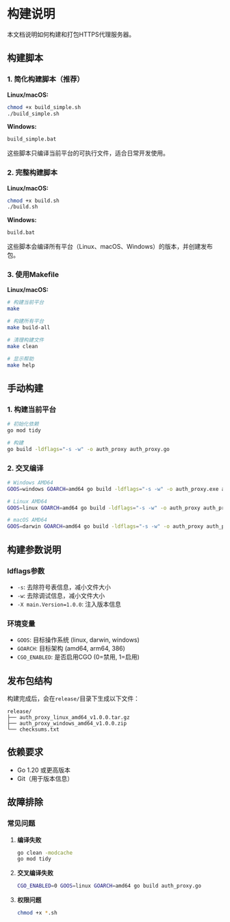 # 构建说明

本文档说明如何构建和打包HTTPS代理服务器。

## 构建脚本

### 1. 简化构建脚本（推荐）

**Linux/macOS:**
```bash
chmod +x build_simple.sh
./build_simple.sh
```

**Windows:**
```cmd
build_simple.bat
```

这些脚本只编译当前平台的可执行文件，适合日常开发使用。

### 2. 完整构建脚本

**Linux/macOS:**
```bash
chmod +x build.sh
./build.sh
```

**Windows:**
```cmd
build.bat
```

这些脚本会编译所有平台（Linux、macOS、Windows）的版本，并创建发布包。

### 3. 使用Makefile

**Linux/macOS:**
```bash
# 构建当前平台
make

# 构建所有平台
make build-all

# 清理构建文件
make clean

# 显示帮助
make help
```

## 手动构建

### 1. 构建当前平台

```bash
# 初始化依赖
go mod tidy

# 构建
go build -ldflags="-s -w" -o auth_proxy auth_proxy.go
```

### 2. 交叉编译

```bash
# Windows AMD64
GOOS=windows GOARCH=amd64 go build -ldflags="-s -w" -o auth_proxy.exe auth_proxy.go

# Linux AMD64
GOOS=linux GOARCH=amd64 go build -ldflags="-s -w" -o auth_proxy auth_proxy.go

# macOS AMD64
GOOS=darwin GOARCH=amd64 go build -ldflags="-s -w" -o auth_proxy auth_proxy.go
```

## 构建参数说明

### ldflags参数

- `-s`: 去除符号表信息，减小文件大小
- `-w`: 去除调试信息，减小文件大小
- `-X main.Version=1.0.0`: 注入版本信息

### 环境变量

- `GOOS`: 目标操作系统 (linux, darwin, windows)
- `GOARCH`: 目标架构 (amd64, arm64, 386)
- `CGO_ENABLED`: 是否启用CGO (0=禁用, 1=启用)

## 发布包结构

构建完成后，会在`release/`目录下生成以下文件：

```
release/
├── auth_proxy_linux_amd64_v1.0.0.tar.gz
├── auth_proxy_windows_amd64_v1.0.0.zip
└── checksums.txt
```

## 依赖要求

- Go 1.20 或更高版本
- Git（用于版本信息）

## 故障排除

### 常见问题

1. **编译失败**
   ```bash
   go clean -modcache
   go mod tidy
   ```

2. **交叉编译失败**
   ```bash
   CGO_ENABLED=0 GOOS=linux GOARCH=amd64 go build auth_proxy.go
   ```

3. **权限问题**
   ```bash
   chmod +x *.sh
   ``` 